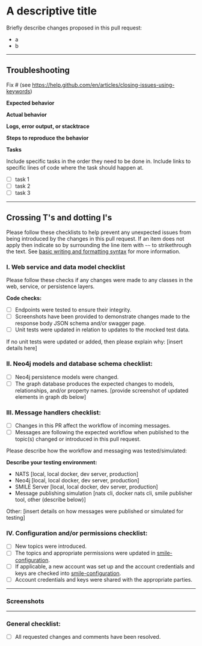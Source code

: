 # A descriptive title

Briefly describe changes proposed in this pull request:
- a
- b 

---
## Troubleshooting

Fix # (see https://help.github.com/en/articles/closing-issues-using-keywords)

**Expected behavior**

**Actual behavior**

**Logs, error output, or stacktrace**

**Steps to reproduce the behavior**

**Tasks**

Include specific tasks in the order they need to be done in. Include links to specific lines of code where the task should happen at. 

- [ ] task 1
- [ ] task 2
- [ ] task 3

---
## Crossing T's and dotting I's

Please follow these checklists to help prevent any unexpected issues from being introduced by the changes in this pull request. If an item does not apply then indicate so by surrounding the line item with `~~` to strikethrough the text. See [basic writing and formatting syntax](https://docs.github.com/en/github/writing-on-github/getting-started-with-writing-and-formatting-on-github/basic-writing-and-formatting-syntax) for more information.

### I. Web service and data model checklist

Please follow these checks if any changes were made to any classes in the web, service, or persistence layers.

**Code checks:**
- [ ] Endpoints were tested to ensure their integrity.
- [ ] Screenshots have been provided to demonstrate changes made to the response body JSON schema and/or swagger page.
- [ ] Unit tests were updated in relation to updates to the mocked test data.

If no unit tests were updated or added, then please explain why: [insert details here]

### II. Neo4j models and database schema checklist:
- [ ] Neo4j persistence models were changed.
- [ ] The graph database produces the expected changes to models, relationships, and/or property names. [provide screenshot of updated elements in graph db below]

### III. Message handlers checklist:
- [ ] Changes in this PR affect the workflow of incoming messages.
- [ ] Messages are following the expected workflow when published to the topic(s) changed or introduced in this pull request.

Please describe how the workflow and messaging was tested/simulated:

**Describe your testing environment:**

- NATS [local, local docker, dev server, production]
- Neo4j [local, local docker, dev server, production]
- SMILE Server [local, local docker, dev server, production]
- Message publishing simulation [nats cli, docker nats cli, smile publisher tool, other (describe below)]

Other: [insert details on how messages were published or simulated for testing]

### IV. Configuration and/or permissions checklist:
- [ ] New topics were introduced.
- [ ] The topics and appropriate permissions were updated in [smile-configuration](https://github.mskcc.org/cmo/smile-configuration).
- [ ] If applicable, a new account was set up and the account credentials and keys are checked into [smile-configuration](https://github.mskcc.org/cmo/smile-configuration).
- [ ] Account credentials and keys were shared with the appropriate parties.

---
### Screenshots

---
### General checklist:
- [ ] All requested changes and comments have been resolved.

